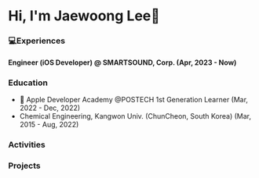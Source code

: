 # Hi, I'm Jaewoong Lee👋

### 💻Experiences
#### Engineer (iOS Developer) @ SMARTSOUND, Corp. (Apr, 2023 - Now)


### Education
-  Apple Developer Academy @POSTECH 1st Generation Learner (Mar, 2022 - Dec, 2022)
- Chemical Engineering, Kangwon Univ. (ChunCheon, South Korea) (Mar, 2015 - Aug, 2022)

### Activities


### Projects

